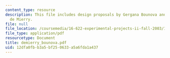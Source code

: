 ```yaml
---
content_type: resource
description: This file includes design proposals by Gergana Bounova and Timoth?ee
  de Mierry.
file: null
file_location: /coursemedia/16-622-experimental-projects-ii-fall-2003/12dfa0fbb3a5bf250633a5a6fda1a437_demierry_bounova.pdf
file_type: application/pdf
resourcetype: Document
title: demierry_bounova.pdf
uid: 12dfa0fb-b3a5-bf25-0633-a5a6fda1a437
---
```

